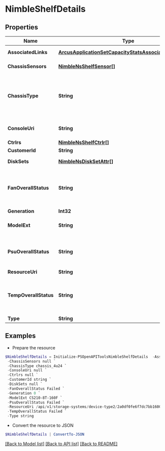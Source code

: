 # NimbleShelfDetails
## Properties

Name | Type | Description | Notes
------------ | ------------- | ------------- | -------------
**AssociatedLinks** | [**ArcusApplicationSetCapacityStatsAssociatedLinksInner[]**](ArcusApplicationSetCapacityStatsAssociatedLinksInner.md) | Associated Links Details | [optional] 
**ChassisSensors** | [**NimbleNsShelfSensor[]**](NimbleNsShelfSensor.md) | List of chassis sensor readings. | [optional] 
**ChassisType** | **String** | Chassis type. Possible values: &#39;chassis_unknown&#39;, &#39;chassis_3u16&#39;, &#39;chassis_4u24&#39;, &#39;chassis_nmbl_2u12&#39;, &#39;chassis_nmbl_4u24&#39; | [optional] 
**ConsoleUri** | **String** | consoleUri for detailed storage object | [optional] 
**Ctrlrs** | [**NimbleNsShelfCtrlr[]**](NimbleNsShelfCtrlr.md) | List of ctrlr info. | [optional] 
**CustomerId** | **String** | customerId | [optional] 
**DiskSets** | [**NimbleNsDiskSetAttr[]**](NimbleNsDiskSetAttr.md) | Attributes for the disk sets in this shelf. | [optional] 
**FanOverallStatus** | **String** | The overall status for the fans on both controllers. Possible values: &#39;OK&#39;, &#39;Alerted&#39;, &#39;Failed&#39;, &#39;Missing&#39;. | [optional] 
**Generation** | **Int32** | generation | [optional] 
**ModelExt** | **String** | Extended model of the shelf or head unit. | [optional] 
**PsuOverallStatus** | **String** | The overall status for the PSUs. Possible values: &#39;OK&#39;, &#39;Alerted&#39;, &#39;Failed&#39;, &#39;Missing&#39;. | [optional] 
**ResourceUri** | **String** | Link to the object URI | [optional] 
**TempOverallStatus** | **String** | The overall status for the temperature on both controllers. Possible values: &#39;OK&#39;, &#39;Alerted&#39;, &#39;Failed&#39;, &#39;Missing&#39;. | [optional] 
**Type** | **String** | type | [optional] 

## Examples

- Prepare the resource
```powershell
$NimbleShelfDetails = Initialize-PSOpenAPIToolsNimbleShelfDetails  -AssociatedLinks [{&quot;resourceUri&quot;:&quot;/api/v1/storage-systems/device-type2/2a0df0fe6f7dc7bb16000000000000000000004817&quot;,&quot;type&quot;:&quot;storage-systems&quot;}] `
 -ChassisSensors null `
 -ChassisType chassis_4u24 `
 -ConsoleUri null `
 -Ctrlrs null `
 -CustomerId string `
 -DiskSets null `
 -FanOverallStatus Failed `
 -Generation 0 `
 -ModelExt CS210-8T-160F `
 -PsuOverallStatus Failed `
 -ResourceUri /api/v1/storage-systems/device-type2/2a0df0fe6f7dc7bb16000000000000000000004817 `
 -TempOverallStatus Failed `
 -Type string
```

- Convert the resource to JSON
```powershell
$NimbleShelfDetails | ConvertTo-JSON
```

[[Back to Model list]](../README.md#documentation-for-models) [[Back to API list]](../README.md#documentation-for-api-endpoints) [[Back to README]](../README.md)

